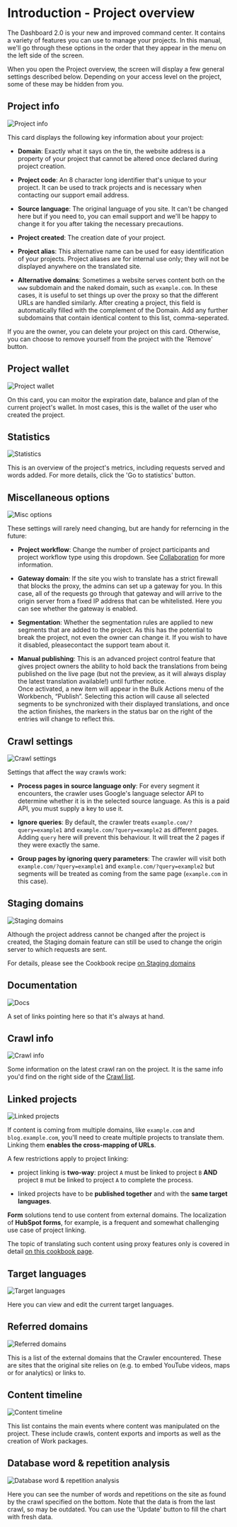 # Introduction - Project overview

The Dashboard 2.0 is your new and improved command center. It contains a variety of features you can use to manage your projects. In this manual, we'll go through these options in the order that they appear in the menu on the left side of the screen.

When you open the Project overview, the screen will display a few general settings described below. Depending on your access level on the project, some of these may be hidden from you.

## Project info

![Project info](/img/dashboard2/project_overview/project_info.png)

This card displays the following key information about your project:

- **Domain**: Exactly what it says on the tin, the website address is a property of your project that cannot be altered once declared during project creation. 

- **Project code**: An 8 character long identifier that's unique to your project. It can be used to track projects and is necessary when contacting our support email address.

- **Source language**: The original language of you site. It can't be changed here but if you need to, you can email support and we'll be happy to change it for you after taking the necessary precautions.

- **Project created**: The creation date of your project.

- **Project alias**: This alternative name can be used for easy identification of your projects. Project aliases are for internal use only; they will not be displayed anywhere on the translated site.

- **Alternative domains**: Sometimes a website serves content both on the `www` subdomain and the naked domain, such as `example.com`. In these cases, it is useful to set things up over the proxy so that the different URLs are handled similarly. 
After creating a project, this field is automatically filled with the complement of the Domain. Add any further subdomains that contain identical content to this list, comma-seperated.
  
If you are the owner, you can delete your project on this card. Otherwise, you can choose to remove yourself from the project with the 'Remove' button.

## Project wallet

![Project wallet](/img/dashboard2/project_overview/project_wallet.png)

On this card, you can moitor the expiration date, balance and plan of the current project's wallet. In most cases, this is the wallet of the user who created the project.
 
## Statistics
 
![Statistics](/img/dashboard2/project_overview/statistics.png)
 
This is an overview of the project's metrics, including requests served and words added. For more details, click the 'Go to statistics' button.
 
## Miscellaneous options
 
![Misc options](/img/dashboard2/project_overview/misc_options.png)
 
These settings will rarely need changing, but are handy for referncing in the future:
 
- **Project workflow**: Change the number of project participants and project workflow type using this dropdown. See [Collaboration](../workbench/workflow/workflow.html) for more information.
 
- **Gateway domain**: If the site you wish to translate has a strict firewall that blocks the proxy, the admins can set up a gateway for you. In this case, all of the requests go through that gateway and will arrive to the origin server from a fixed IP address that can be whitelisted. Here you can see whether the gateway is enabled.
  
- **Segmentation**: Whether the segmentation rules are applied to new segments that are added to the project. As this has the potential to break the project, not even the owner can change it. If you wish to have it disabled, pleasecontact the support team about it.
   
- **Manual publishing**: This is an advanced project control feature that gives project owners the ability to hold back the translations from being published on the live page (but not the preview, as it will always display the latest translation available!) until further notice.  
Once activated, a new item will appear in the Bulk Actions menu of the Workbench, “Publish”. Selecting this action will cause all selected segments to be synchronized with their displayed translations, and once the action finishes, the markers in the status bar on the right of the entries will change to reflect this.
 
## Crawl settings

![Crawl settings](/img/dashboard2/project_overview/crawl_settings.png)

Settings that affect the way crawls work:

- **Process pages in source language only**: For every segment it encounters, the crawler uses Google's language selector API to determine whether it is in the selected source language. As this is a paid API, you must supply a key to use it.
 
- **Ignore queries**: By default, the crawler treats `example.com/?query=example1` and `example.com/?query=example2` as different pages. Adding `query` here will prevent this behaviour. It will treat the 2 pages if they were exactly the same.

- **Group pages by ignoring query parameters**: The crawler will visit both `example.com/?query=example1` and `example.com/?query=example2` but segments will be treated as coming from the same page (`example.com` in this case).

## Staging domains

![Staging domains](/img/dashboard2/project_overview/staging_domains.png)

Although the project address cannot be changed after the project is created, the Staging domain feature can still be used to change the origin server to which requests are sent.

For details, please see the Cookbook recipe [on Staging domains](../dashboard2/cookbook/stagingdomain.html)

## Documentation

![Docs](/img/dashboard2/project_overview/docs.png)

A set of links pointing here so that it's always at hand.

## Crawl info

![Crawl info](/img/dashboard2/project_overview/crawl_info.png)

Some information on the latest crawl ran on the project. It is the same info you'd find on the right side of the [Crawl list](crawler/crawllist.html).

## Linked projects

![Linked projects](/img/dashboard2/project_overview/linked_projects.png)

If content is coming from multiple domains, like `example.com` and `blog.example.com`, you'll need to create multiple projects to translate them. Linking them **enables the cross-mapping of URLs**. 

A few restrictions apply to project linking:

- project linking is **two-way**: project `A` must be linked to project `B` **AND** project `B` mut be linked to project `A` to complete the process.

- linked projects have to be **published together** and with the **same target languages**.

**Form** solutions tend to use content from external domains. The localization of **HubSpot forms**, for example, is a frequent and somewhat challenging use case of project linking.

The topic of translating such content using proxy features only is covered in detail [on this cookbook page](../dashboard2/cookbook/hubspotforms.html).
 
## Target languages

![Target languages](/img/dashboard2/project_overview/target_language.png)

Here you can view and edit the current target languages.

## Referred domains

![Referred domains](/img/dashboard2/project_overview/referred_domains.png)

This is a list of the external domains that the Crawler encountered. These are sites that the original site relies on (e.g. to embed YouTube videos, maps or for analytics) or links to.

## Content timeline

![Content timeline](/img/dashboard2/project_overview/content_timeline.png)

This list contains the main events where content was manipulated on the project. These include crawls, content exports and imports as well as the creation of Work packages.

## Database word & repetition analysis

![Database word & repetition analysis](/img/dashboard2/project_overview/analysis.png)

Here you can see the number of words and repetitions on the site as found by the crawl specified on the bottom. Note that the data is from the last crawl, so may be outdated. You can use the 'Update' button to fill the chart with fresh data.